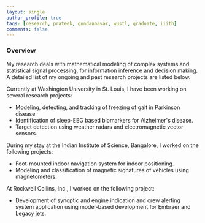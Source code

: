 ```yaml
---
layout: single
author_profile: true
tags: [research, prateek, gundannavar, wustl, graduate, iiith]
comments: false
---
```


### Overview

My research deals with mathematical modeling of complex systems and statistical signal processing, for information inference and decision making. A detailed list of my ongoing and past research projects are listed below.

Currently at Washington University in St. Louis, I have been working on several research projects:

* Modeling, detecting, and tracking of freezing of gait in Parkinson disease.
* Identification of sleep-EEG based biomarkers for Alzheimer's disease.
* Target detection using weather radars and electromagnetic vector sensors.

During my stay at the Indian Institute of Science, Bangalore, I worked on the following projects:

* Foot-mounted indoor navigation system for indoor positioning.
* Modeling and classification of magnetic signatures of vehicles using magnetometers.

At Rockwell Collins, Inc., I worked on the following project:

* Development of synoptic and engine indication and crew alerting system application using model-based development for Embraer and Legacy jets.